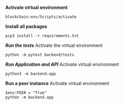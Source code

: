 **Activate virtual environment**

```
blockchain-env/Scripts/activate
```

**Install all packages**

```
pip3 install -r requirements.txt
```

***Run the tests***
Activate the virtual environment
```
python -m pytest backend/tests
```

***Run Application and API***
Activate virtual environment
```
python3 -m backend.app
```


**Run a peer instance**
Activate virtual environment
```
$env:PEER = "True"
python -m backend.app

```